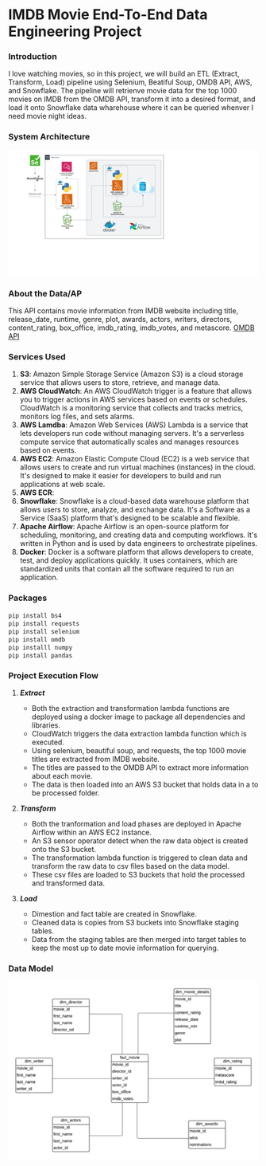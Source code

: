 # IMDB Movie End-To-End Data Engineering Project

### Introduction
I love watching movies, so in this project, we will build an ETL (Extract, Transform, Load) pipeline using Selenium, Beatiful Soup, OMDB API, AWS, and Snowflake.  The pipeline will retrienve movie data for the top 1000 movies on IMDB from the OMDB API, transform it into a desired format, and load it onto Snowflake data wharehouse where it can be queried whenver I need movie night ideas.

### System Architecture
![Architecture Diagram](https://github.com/alycet/movie-data-etl-pipeline/blob/main/IMDB%20Movie%20Pipeline%20Architecture%20-%20Page%201.png)
### About the Data/AP
This API contains movie information from IMDB website including title, release_date, runtime, genre, plot, awards, actors, writers, directors, content_rating, box_office, imdb_rating, imdb_votes, and metascore. [OMDB API](https://www.omdbapi.com/)

### Services Used
1.  **S3**: Amazon Simple Storage Service (Amazon S3) is a cloud storage service that allows users to store, retrieve, and manage data.
2.  **AWS CloudWatch**: An AWS CloudWatch trigger is a feature that allows you to trigger actions in AWS services based on events or schedules. CloudWatch is a monitoring service that collects and tracks metrics, monitors log files, and sets alarms.
3.  **AWS Lamdba**: Amazon Web Services (AWS) Lambda is a service that lets developers run code without managing servers. It's a serverless compute service that automatically scales and manages resources based on events.
4.  **AWS EC2**: Amazon Elastic Compute Cloud (EC2) is a web service that allows users to create and run virtual machines (instances) in the cloud. It's designed to make it easier for developers to build and run applications at web scale.
5.  **AWS ECR**:
6.  **Snowflake**: Snowflake is a cloud-based data warehouse platform that allows users to store, analyze, and exchange data. It's a Software as a Service (SaaS) platform that's designed to be scalable and flexible.
7.  **Apache Airflow**: Apache Airflow is an open-source platform for scheduling, monitoring, and creating data and computing workflows. It's written in Python and is used by data engineers to orchestrate pipelines.
8.  **Docker**: Docker is a software platform that allows developers to create, test, and deploy applications quickly. It uses containers, which are standardized units that contain all the software required to run an application.

### Packages

```
pip install bs4
pip install requests
pip install selenium
pip install omdb
pip installl numpy
pip install pandas
```

### Project Execution Flow
1. ***Extract***
   
     * Both the extraction and transformation lambda functions are deployed using a docker image to package all dependencies and libraries.
     * CloudWatch triggers the data extraction lambda function which is executed.
     * Using selenium, beautiful soup, and requests, the top 1000 movie titles are extracted from IMDB website.
     * The titles are passed to the OMDB API to extract more information about each movie.
     * The data is then loaded into an AWS S3 bucket that holds data in a to be processed folder. 
  
  

2.  ***Transform***

     * Both the tranformation and load phases are deployed in Apache Airflow within an AWS EC2 instance.
     * An S3 sensor operator detect when the raw data object is created onto the S3 bucket.
     * The transformation lambda function is triggered to clean data and transform the raw data to csv files based on the data model.
     * These csv files are loaded to S3 buckets that hold the processed and transformed data.


3.  ***Load***
   
    * Dimestion and fact table are created in Snowflake.
    * Cleaned data is copies from S3 buckets into Snowflake staging tables.
    * Data from the staging tables are then merged into target tables to keep the most up to date movie information for querying.


### Data Model
![Data Model](https://github.com/alycet/movie-data-etl-pipeline/blob/main/Movie%20DB%20Dimensional%20Model.png)
